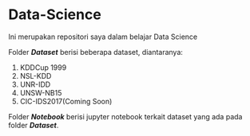 # Data-Science
Ini merupakan repositori saya dalam belajar Data Science

Folder ***Dataset*** berisi beberapa dataset, diantaranya:
1. KDDCup 1999
2. NSL-KDD
3. UNR-IDD
4. UNSW-NB15
5. CIC-IDS2017(Coming Soon)

Folder ***Notebook*** berisi jupyter notebook terkait dataset yang ada pada folder ***Dataset***.
